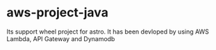 # aws-project-java
Its support wheel project for astro. It has been devloped by using AWS Lambda, API Gateway and Dynamodb
